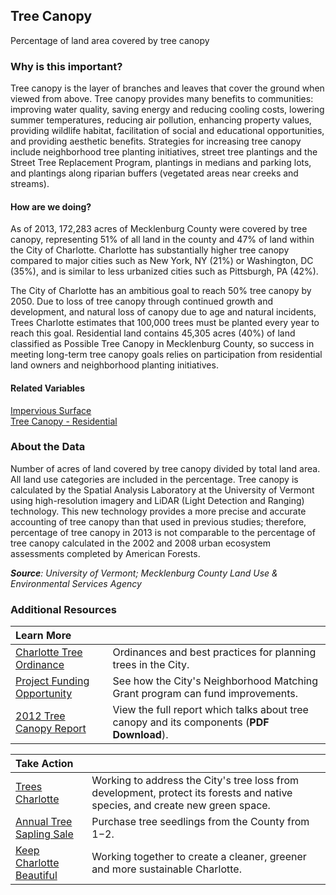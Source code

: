 ## Tree Canopy
Percentage of land area covered by tree canopy 

### Why is this important?
Tree canopy is the layer of branches and leaves that cover the ground when viewed from above. Tree canopy provides many benefits to communities: improving water quality, saving energy and reducing cooling costs, lowering summer temperatures, reducing air pollution, enhancing property values, providing wildlife habitat, facilitation of social and educational opportunities, and providing aesthetic benefits. Strategies for increasing tree canopy include neighborhood tree planting initiatives, street tree plantings and the Street Tree Replacement Program, plantings in medians and parking lots, and plantings along riparian buffers (vegetated areas near creeks and streams). 

#### How are we doing?
As of 2013, 172,283 acres of Mecklenburg County were covered by tree canopy, representing 51% of all land in the county and 47% of land within the City of Charlotte. Charlotte has substantially higher tree canopy compared to major cities such as New York, NY (21%) or Washington, DC (35%), and is similar to less urbanized cities such as Pittsburgh, PA (42%). 

The City of Charlotte has an ambitious goal to reach 50% tree canopy by 2050. Due to loss of tree canopy through continued growth and development, and natural loss of canopy due to age and natural incidents, Trees Charlotte estimates that 100,000 trees must be planted every year to reach this goal. Residential land contains 45,305 acres (40%) of land classified as Possible Tree Canopy in Mecklenburg County, so success in meeting long-term tree canopy goals relies on participation from residential land owners and neighborhood planting initiatives. 

#### Related Variables
<a href="javascript:void(0)" onclick="model.metricId = 'm4'">Impervious Surface</a>  
<a href="javascript:void(0)" onclick="model.metricId = 'm49'">Tree Canopy - Residential</a>  

### About the Data
Number of acres of land covered by tree canopy divided by total land area. All land use categories are included in the percentage. Tree canopy is calculated by the Spatial Analysis Laboratory at the University of Vermont using high-resolution imagery and LiDAR (Light Detection and Ranging) technology. This new technology provides a more precise and accurate accounting of tree canopy than that used in previous studies; therefore, percentage of tree canopy in 2013 is not comparable to the percentage of tree canopy calculated in the 2002 and 2008 urban ecosystem assessments completed by American Forests. 

_**Source**: University of Vermont; Mecklenburg County Land Use & Environmental Services Agency_

### Additional Resources
| Learn More |  | 
| :- | :- |
|[Charlotte Tree Ordinance](http://www.charmeck.org/city/charlotte/epm/Services/LandDevelopment/trees/Pages/City%20of%20Charlotte%20Tree%20Ordinance%20and%20Guidelines.aspx)| Ordinances and best practices for planning trees in the City.
|[Project Funding Opportunity](http://charmeck.org/city/charlotte/nbs/communityengagement/nmg/Pages/default.aspx)| See how the City's Neighborhood Matching Grant program can fund improvements.
|[2012 Tree Canopy Report](http://treescharlotte.org/wp-content/uploads/2014/02/TreeCanopy_Report_MecklenburgCountyNC.pdf) | View the full report which talks about tree canopy and its components (**PDF Download**).
 
| Take Action |  | 
| :- | :- |
|[Trees Charlotte](http://www.treescharlotte.org)| Working to address the City's tree loss from development, protect its forests and native species, and create new green space.
|[Annual Tree Sapling Sale](http://charmeck.org/mecklenburg/county/LUESA/WaterandLandResources/Conservation/Pages/Tree%20Seedling%20Sale.aspx)|Purchase tree seedlings from the County from $1-$2.
|[Keep Charlotte Beautiful](http://charmeck.org/city/charlotte/nbs/kcb/Pages/home.aspx)| Working together to create a cleaner, greener and more sustainable Charlotte.